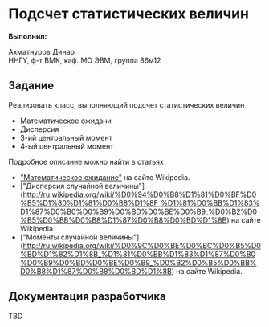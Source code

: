 # Подсчет статистических величин

**Выполнил:**

Ахматнуров Динар  
ННГУ, ф-т ВМК, каф. МО ЭВМ, группа 86м12

## Задание

Реализовать класс, выполняющий подсчет статистических величин

 * Математическое ожидани
 * Дисперсия
 * 3-ий центральный момент
 * 4-ый центральный момент

Подробное описание можно найти в статьях
 * ["Математическое ожидание"](http://ru.wikipedia.org/wiki/%D0%9C%D0%B0%D1%82%D0%B5%D0%BC%D0%B0%D1%82%D0%B8%D1%87%D0%B5%D1%81%D0%BA%D0%BE%D0%B5_%D0%BE%D0%B6%D0%B8%D0%B4%D0%B0%D0%BD%D0%B8%D0%B5) на сайте Wikipedia.
 * ["Дисперсия случайной величины"] (http://ru.wikipedia.org/wiki/%D0%94%D0%B8%D1%81%D0%BF%D0%B5%D1%80%D1%81%D0%B8%D1%8F_%D1%81%D0%BB%D1%83%D1%87%D0%B0%D0%B9%D0%BD%D0%BE%D0%B9_%D0%B2%D0%B5%D0%BB%D0%B8%D1%87%D0%B8%D0%BD%D1%8B) на сайте Wikipedia.
 * ["Моменты случайной величины"] (http://ru.wikipedia.org/wiki/%D0%9C%D0%BE%D0%BC%D0%B5%D0%BD%D1%82%D1%8B_%D1%81%D0%BB%D1%83%D1%87%D0%B0%D0%B9%D0%BD%D0%BE%D0%B9_%D0%B2%D0%B5%D0%BB%D0%B8%D1%87%D0%B8%D0%BD%D1%8B) на сайте Wikipedia.
 
## Документация разработчика

TBD
